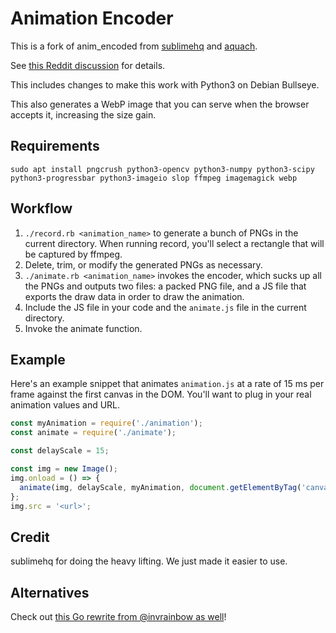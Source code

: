 # Animation Encoder

This is a fork of anim_encoded from [sublimehq](https://github.com/sublimehq/anim_encoder) and [aquach](https://github.com/aquach/anim_encoder).

See [this Reddit discussion](https://www.reddit.com/r/web_design/comments/3gw1i9/finally_mobile_friendly_nongif_animations/) for details.

This includes changes to make this work with Python3 on Debian Bullseye.

This also generates a WebP image that you can serve when the browser accepts it, increasing the size gain.

## Requirements

`sudo apt install pngcrush python3-opencv python3-numpy python3-scipy python3-progressbar python3-imageio slop ffmpeg imagemagick webp`

## Workflow

1. `./record.rb <animation_name>` to generate a bunch of PNGs in the current directory. When running record, you'll select a rectangle that will be captured by ffmpeg.
2. Delete, trim, or modify the generated PNGs as necessary.
3. `./animate.rb <animation_name>` invokes the encoder, which sucks up all the PNGs and outputs two files: a packed PNG file, and a JS file that exports the draw data in order to draw the animation.
4. Include the JS file in your code and the `animate.js` file in the current directory.
5. Invoke the animate function.

## Example
Here's an example snippet that animates `animation.js` at a rate of 15 ms per frame against the first canvas in the DOM. You'll want to plug in your real animation values and URL.

```javascript
const myAnimation = require('./animation');
const animate = require('./animate');

const delayScale = 15;

const img = new Image();
img.onload = () => {
  animate(img, delayScale, myAnimation, document.getElementByTag('canvas')[0]);
};
img.src = '<url>';
```

## Credit

sublimehq for doing the heavy lifting. We just made it easier to use.

## Alternatives

Check out [this Go rewrite from @invrainbow as well](https://github.com/invrainbow/cpcast)!